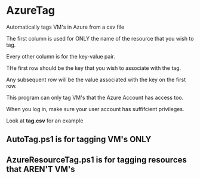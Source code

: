 # AzureTag
Automatically tags VM's in Azure from a csv file

The first column is used for ONLY the name of the resource that you wish to tag.

Every other column is for the key-value pair.

THe first row should be the key that you wish to associate with the tag.

Any subsequent row will be the value associated with the key on the first row.

This program can only tag VM's that the Azure Account has access too. 

When you log in, make sure your user account has suffifcient privileges.

Look at **tag.csv** for an example

## AutoTag.ps1 is for tagging VM's ONLY <h2>
## AzureResourceTag.ps1 is for tagging resources that AREN'T VM's <h2>
